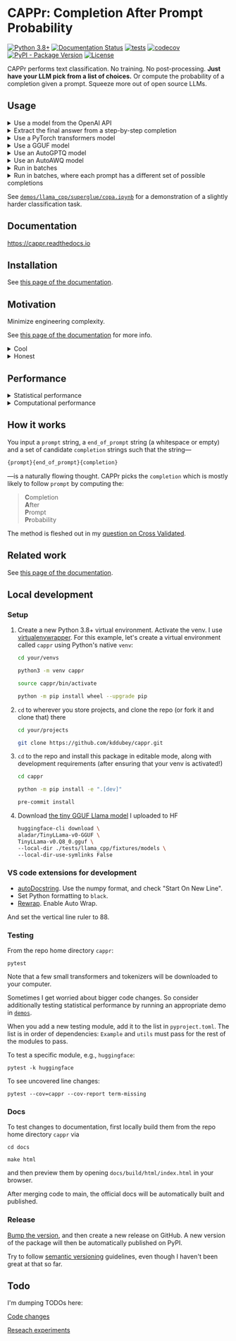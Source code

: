 # CAPPr: Completion After Prompt Probability

[![Python 3.8+](https://img.shields.io/badge/python-3.8+-blue.svg)](https://www.python.org/downloads/release/python-380/)
[![Documentation Status](https://readthedocs.org/projects/cappr/badge/?version=latest)](https://cappr.readthedocs.io/en/latest/?badge=latest)
[![tests](https://github.com/kddubey/cappr/actions/workflows/test.yml/badge.svg)](https://github.com/kddubey/cappr/actions/workflows/test.yml)
[![codecov](https://codecov.io/gh/kddubey/cappr/branch/main/graph/badge.svg?token=NYIL076PSM)](https://codecov.io/gh/kddubey/cappr)
[![PyPI - Package Version](https://img.shields.io/pypi/v/cappr?logo=pypi&style=flat&color=orange)](https://pypi.org/project/cappr/)
[![License](https://img.shields.io/badge/License-Apache_2.0-blue.svg)](https://opensource.org/licenses/Apache-2.0)

CAPPr performs text classification. No training. No post-processing. **Just have your
LLM pick from a list of choices.** Or compute the probability of a completion given a
prompt. Squeeze more out of open source LLMs.


## Usage

<details>
<summary>Use a model from the OpenAI API</summary>

Specifically, this model must be compatible with the
[/v1/completions](https://platform.openai.com/docs/models/model-endpoint-compatibility)
endpoint
([excluding](https://cappr.readthedocs.io/en/latest/select_a_language_model.html#openai)
``gpt-3.5-turbo-instruct``).

```python
from cappr.openai.classify import predict

prompt = """
Tweet about a movie: "Oppenheimer was pretty good. But 3 hrs...cmon Nolan."
This tweet contains the following criticism:
""".strip("\n")

completions = ("bad message", "too long", "unfunny")

pred = predict(prompt, completions, model="text-ada-001")
print(pred)
# too long
```

Notice that a completion can contain many tokens.

See [this page of the
documentation](https://cappr.readthedocs.io/en/latest/select_a_language_model.html#openai)
for more info on using OpenAI models.
</details>


<details>
<summary>Extract the final answer from a step-by-step completion</summary>

Step-by-step and chain-of-thought prompts are highly effective ways to get an LLM to
"reason" about more complex tasks. But if you need a structured output, a step-by-step
completion is unwieldy. Use CAPPr to extract the final answer from these types of
completions, given a list of possible answers.

See this idea in action [here in the
documentation](https://cappr.readthedocs.io/en/latest/select_a_prompt_completion_format.html#wrangle-step-by-step-completions).
CAPPr is **100% guaranteed** to return an output from the list of possible answers.
</details>


<details>
<summary>Use a PyTorch transformers model</summary>

Specifically, this model must be able to be loaded using
[`transformers.AutoModelForCausalLM.from_pretrained`](https://huggingface.co/docs/transformers/model_doc/auto#transformers.AutoModelForCausalLM).

```python
from transformers import AutoModelForCausalLM, AutoTokenizer
from cappr.huggingface.classify import predict

# Load a model and its corresponding tokenizer
model_name = "gpt2"
model = AutoModelForCausalLM.from_pretrained(model_name)
tokenizer = AutoTokenizer.from_pretrained(model_name)

prompt = "Which planet is closer to the Sun: Mercury or Earth?"
completions = ("Mercury", "Earth")

pred = predict(prompt, completions, model_and_tokenizer=(model, tokenizer))
print(pred)
# Mercury
```

See [this page of the
documentation](https://cappr.readthedocs.io/en/latest/select_a_language_model.html#huggingface)
for more info on using PyTorch ``transformers`` models.
</details>


<details>
<summary>Use a GGUF model</summary>

Specifically, this model must be able to be loaded using
[`llama_cpp.Llama`](https://llama-cpp-python.readthedocs.io/en/latest/api-reference/#llama_cpp.Llama).

```python
from llama_cpp import Llama
from cappr.llama_cpp.classify import predict

# Load model. Always set logits_all=True for CAPPr
model = Llama("./TinyLLama-v0.Q8_0.gguf", logits_all=True, verbose=False)

prompt = """Gary told Spongebob a story:
There once was a man from Peru; who dreamed he was eating his shoe. He
woke with a fright, in the middle of the night, to find that his dream
had come true.

The moral of the story is to"""

completions = (
  "look at the bright side",
  "use your imagination",
  "eat shoes",
)

pred = predict(prompt, completions, model)
print(pred)
# use your imagination
```

See [this page of the
documentation](https://cappr.readthedocs.io/en/latest/select_a_language_model.html#llama-cpp)
for more info on using GGUF models.
</details>


<details>
<summary>Use an AutoGPTQ model</summary>

[`cappr.huggingface`](https://cappr.readthedocs.io/en/latest/cappr.huggingface.html)
seems to play nice with models loaded via
[`auto_gptq.AutoGPTQForCausalLM.from_quantized`](https://github.com/PanQiWei/AutoGPTQ).
But I haven't thoroughly tested that. See [this
notebook](https://github.com/kddubey/cappr/blob/main/demos/huggingface/auto_gptq.ipynb)
for a minimal demo.
</details>


<details>
<summary>Use an AutoAWQ model</summary>

[`cappr.huggingface.classify_no_cache`](https://cappr.readthedocs.io/en/latest/cappr.huggingface.html)
seems to play nice with models loaded via
[`awq.AutoAWQForCausalLM.from_quantized`](https://github.com/casper-hansen/AutoAWQ). But
I haven't thoroughly tested that. See [this
notebook](https://github.com/kddubey/cappr/blob/main/demos/huggingface/autoawq.ipynb)
for a minimal demo.
</details>


<details>
<summary>Run in batches</summary>

Let's use a PyTorch ``transformers`` model. Also, let's predict probabilities instead of
the class.

```python
from transformers import AutoModelForCausalLM, AutoTokenizer
from cappr.huggingface.classify import predict_proba

# Load a model and its corresponding tokenizer
model_name = "gpt2"
model = AutoModelForCausalLM.from_pretrained(model_name)
tokenizer = AutoTokenizer.from_pretrained(model_name)

prompts = [
    "Stephen Curry is a",
    "Martina Navratilova was a",
    "Dexter, from the TV Series Dexter's Laboratory, is a",
    "LeBron James is a",
]

# Each of the prompts could be completed with one of these:
class_names = ("basketball player", "tennis player", "scientist")
prior =       (      1/6,                1/6,            2/3    )
# Say I expect most of my data to have scientists

# Run CAPPr
pred_probs = predict_proba(
    prompts=prompts,
    completions=class_names,
    model_and_tokenizer=(model, tokenizer),
    batch_size=32,  # whatever fits on your CPU/GPU
    prior=prior,
)

# pred_probs[i,j] = probability that prompts[i] is classified as class_names[j]
print(pred_probs.round(1))
# [[0.5 0.3 0.2]
#  [0.3 0.6 0.2]
#  [0.1 0.1 0.8]
#  [0.8 0.2 0. ]]

# For each prompt, which completion is most likely?
pred_class_idxs = pred_probs.argmax(axis=-1)
preds = [class_names[pred_class_idx] for pred_class_idx in pred_class_idxs]
print(preds)
# ['basketball player',
#  'tennis player',
#  'scientist',
#  'basketball player']
```
</details>


<details>
<summary>Run in batches, where each prompt has a different set of possible completions
</summary>

Again, let's use a PyTorch ``transformers`` model to predict probabilities.

```python
from transformers import AutoModelForCausalLM, AutoTokenizer
from cappr.huggingface.classify import predict_proba_examples
from cappr import Example

# Load a model and its corresponding tokenizer
model_name = "gpt2"
model = AutoModelForCausalLM.from_pretrained(model_name)
tokenizer = AutoTokenizer.from_pretrained(model_name)

# Create a sequence of Example objects representing your classification tasks
examples = [
    Example(
        prompt="Jodie Foster played",
        completions=("Clarice Starling", "Trinity in The Matrix"),
    ),
    Example(
        prompt="Batman, from Batman: The Animated Series, was played by",
        completions=("Pete Holmes", "Kevin Conroy", "Spongebob!"),
        prior=      (     1/3      ,      2/3     ,      0      ),
    ),
]

# Run CAPPr
pred_probs = predict_proba_examples(examples, model_and_tokenizer=(model, tokenizer))

# pred_probs[i][j] = probability that examples[i].prompt is classified as
# examples[i].completions[j]
print([example_pred_probs.round(2) for example_pred_probs in pred_probs])
# [array([0.7, 0.3]),
#  array([0.03, 0.97, 0.  ])]

# For each example, which completion is most likely?
pred_class_idxs = [example_pred_probs.argmax() for example_pred_probs in pred_probs]
preds = [
    example.completions[pred_class_idx]
    for example, pred_class_idx in zip(examples, pred_class_idxs)
]
print(preds)
# ['Clarice Starling',
#  'Kevin Conroy']
```
</details>

See
[`demos/llama_cpp/superglue/copa.ipynb`](https://github.com/kddubey/cappr/blob/main/demos/llama_cpp/superglue/copa.ipynb)
for a demonstration of a slightly harder classification task.


## Documentation

https://cappr.readthedocs.io


## Installation

See [this page of the
documentation](https://cappr.readthedocs.io/en/latest/installation.html).


## Motivation

Minimize engineering complexity.

See [this page of the
documentation](https://cappr.readthedocs.io/en/latest/motivation.html) for more info.

<details>
<summary>Cool</summary>

A handful of experiments suggest that CAPPr squeezes more out of smaller LLMs. See [this
page of the
documentation](https://cappr.readthedocs.io/en/latest/future_research.html).
</details>


<details>
<summary>Honest</summary>

am bored. am unemployed.
</details>


## Performance

<details>
<summary>
Statistical performance
</summary>

I'm still evaluating open source models. For now, see

- the 4-bit 4 GB [Llama 2 COPA
  demo](https://github.com/kddubey/cappr/blob/main/demos/llama_cpp/superglue/copa.ipynb)
- the 4-bit 4 GB [Llama 2 AG News
  demo](https://github.com/kddubey/cappr/blob/main/demos/llama_cpp/ag_news.ipynb)
- the 4 GB [Mistral Craigslist Bargains
  demo](https://github.com/kddubey/cappr/blob/main/demos/huggingface/craigslist_bargains.ipynb)

In general, you should expect similar or identical performance to text generation when
every completion is 1 token long.

For OpenAI models, see

[2 SuperGLUE
datasets](https://github.com/kddubey/cappr/blob/main/demos/openai/superglue)

[RAFT zero-shot training
sets](https://github.com/kddubey/cappr/blob/main/demos/openai/raft)

TODO: summary tables/spiderwebs
</details>


<details>
<summary>
Computational performance
</summary>

See [this page of the
documentation](https://cappr.readthedocs.io/en/latest/computational_performance.html).
</details>


## How it works

You input a `prompt` string, a `end_of_prompt` string (a whitespace or empty) and a set
of candidate `completion` strings such that the string—

```python
{prompt}{end_of_prompt}{completion}
```

—is a naturally flowing thought. CAPPr picks the `completion` which is mostly likely to
follow `prompt` by computing the:

> **C**ompletion<br>
  **A**fter<br>
  **P**rompt<br>
  **Pr**obability<br>

The method is fleshed out in my [question on Cross
Validated](https://stats.stackexchange.com/q/601159/337906).


## Related work

See [this page of the
documentation](https://cappr.readthedocs.io/en/latest/related_work.html).


## Local development

### Setup

1. Create a new Python 3.8+ virtual environment. Activate the venv. I use
   [virtualenvwrapper](https://virtualenvwrapper.readthedocs.io/en/latest/). For this
   example, let's create a virtual environment called `cappr`
   using Python's native `venv`:

   ```bash
   cd your/venvs

   python3 -m venv cappr

   source cappr/bin/activate

   python -m pip install wheel --upgrade pip
   ```

2. `cd` to wherever you store projects, and clone the repo (or fork it and clone that)
   there

    ```bash
    cd your/projects

    git clone https://github.com/kddubey/cappr.git
    ```

3. `cd` to the repo and install this package in editable mode, along with development
   requirements (after ensuring that your venv is activated!)

   ```bash
   cd cappr

   python -m pip install -e ".[dev]"

   pre-commit install
   ```

4. Download [the tiny GGUF Llama model](https://huggingface.co/aladar/TinyLLama-v0-GGUF)
   I uploaded to HF

   ```bash
   huggingface-cli download \
   aladar/TinyLLama-v0-GGUF \
   TinyLLama-v0.Q8_0.gguf \
   --local-dir ./tests/llama_cpp/fixtures/models \
   --local-dir-use-symlinks False
   ```


### VS code extensions for development

  * [autoDocstring](https://marketplace.visualstudio.com/items?itemName=njpwerner.autodocstring).
  Use the numpy format, and check "Start On New Line".
  * Set Python formatting to `black`.
  * [Rewrap](https://stkb.github.io/Rewrap/). Enable Auto Wrap.

And set the vertical line ruler to 88.

### Testing

From the repo home directory `cappr`:

```
pytest
```

Note that a few small transformers and tokenizers will be downloaded to your computer.

Sometimes I get worried about bigger code changes. So consider additionally testing
statistical performance by running an appropriate demo in
[`demos`](https://github.com/kddubey/cappr/tree/main/demos).

When you add a new testing module, add it to the list in `pyproject.toml`. The list is
in order of dependencies: `Example` and `utils` must pass for the rest of the modules to
pass.

To test a specific module, e.g., `huggingface`:

```
pytest -k huggingface
```

To see uncovered line changes:

```
pytest --cov=cappr --cov-report term-missing
```

### Docs

To test changes to documentation, first locally build them from the repo home directory
`cappr` via

```
cd docs

make html
```

and then preview them by opening `docs/build/html/index.html` in your browser.

After merging code to main, the official docs will be automatically built and published.

### Release

[Bump the
version](https://github.com/kddubey/cappr/commit/d1f7dd51fa702c123bdfb0bcb97535995641c224),
and then create a new release on GitHub. A new version of the package will then be
automatically published on PyPI.

Try to follow [semantic versioning](https://semver.org/) guidelines, even though I
haven't been great at that so far.

## Todo

I'm dumping TODOs here:

[Code changes](https://github.com/users/kddubey/projects/1/views/1)

[Reseach experiments](https://github.com/users/kddubey/projects/2)
